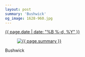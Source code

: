 ```yaml
---
layout: post
summary: 'Bushwick'
og_image: 1628-960.jpg
---
```


<div class="post">
 <time>
  <a href="/1628">
   {{ page.date | date: "%B %-d, %Y" }}
  </a>
 </time>
 <a href="/1628">
  <figure data-taken="4/17/2022">
   <img alt="{{ page.summary }}" sizes="(min-width: 700px) 50vw, calc(100vw - 2rem)" src="{{ site.assets_url }}/1628-480.jpg" srcset="{{ site.assets_url }}/1628-240.jpg 240w, {{ site.assets_url }}/1628-480.jpg 480w, {{ site.assets_url }}/1628-720.jpg 720w, {{ site.assets_url }}/1628-960.jpg 960w"/>
  </figure>
 </a>
 <span>
  Bushwick
 </span>
</div>
